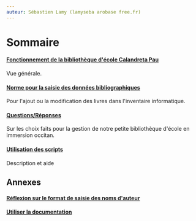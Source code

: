 ```yaml
---
auteur: Sébastien Lamy (lamyseba arobase free.fr)
---
```


Sommaire
===========================================================

#### [Fonctionnement de la bibliothèque d'école Calandreta Pau][1]
Vue générale.

#### [Norme pour la saisie des données bibliographiques][2]
Pour l'ajout ou la modification des livres dans l'inventaire informatique.

#### [Questions/Réponses][3]
Sur les choix faits pour la gestion de notre petite bibliothèque d'école en 
immersion occitan.

#### [Utilisation des scripts][4]
Description et aide



Annexes
-------------------------------------
#### [Réflexion sur le format de saisie des noms d'auteur][5]

#### [Utiliser la documentation][6]


[1]:fonctionnement-bibliotheque.html
[2]:norme-saisie-livre.html
[3]:questions-reponses.html
[4]:utilisation-des-scripts.html
[5]:format-noms-d-auteur.html
[6]:utiliser-la-documentation.html